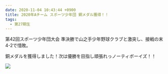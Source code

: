 ```yaml
---
date: 2020-11-04 10:43:44 +0900
title: 2020年Aチーム スポーツ少年団 銅メダル獲得！！
tags:
  - 第27期生
---
```

第42回スポーツ少年団大会 準決勝で山之手少年野球クラブと激突し、接戦の末4-2で惜敗。

銅メダルを獲得しました！次は優勝を目指し頑張れっノーティボーイズ！！

![](/images/img_0854.jpg)